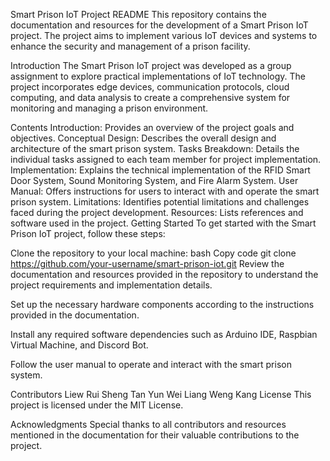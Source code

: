 Smart Prison IoT Project README
This repository contains the documentation and resources for the development of a Smart Prison IoT project. The project aims to implement various IoT devices and systems to enhance the security and management of a prison facility.

Introduction
The Smart Prison IoT project was developed as a group assignment to explore practical implementations of IoT technology. The project incorporates edge devices, communication protocols, cloud computing, and data analysis to create a comprehensive system for monitoring and managing a prison environment.

Contents
Introduction: Provides an overview of the project goals and objectives.
Conceptual Design: Describes the overall design and architecture of the smart prison system.
Tasks Breakdown: Details the individual tasks assigned to each team member for project implementation.
Implementation: Explains the technical implementation of the RFID Smart Door System, Sound Monitoring System, and Fire Alarm System.
User Manual: Offers instructions for users to interact with and operate the smart prison system.
Limitations: Identifies potential limitations and challenges faced during the project development.
Resources: Lists references and software used in the project.
Getting Started
To get started with the Smart Prison IoT project, follow these steps:

Clone the repository to your local machine:
bash
Copy code
git clone https://github.com/your-username/smart-prison-iot.git
Review the documentation and resources provided in the repository to understand the project requirements and implementation details.

Set up the necessary hardware components according to the instructions provided in the documentation.

Install any required software dependencies such as Arduino IDE, Raspbian Virtual Machine, and Discord Bot.

Follow the user manual to operate and interact with the smart prison system.

Contributors
Liew Rui Sheng
Tan Yun Wei
Liang Weng Kang
License
This project is licensed under the MIT License.

Acknowledgments
Special thanks to all contributors and resources mentioned in the documentation for their valuable contributions to the project.
